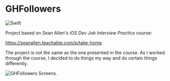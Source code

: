 # GHFollowers

![Swift](https://github.com/tciuro/GHFollowers/workflows/Swift/badge.svg?branch=master)

Project based on Sean Allen's *iOS Dev Job Interview Practice* course:

<https://seanallen.teachable.com/p/take-home>

The project is not the same as the one presented in the course. As I worked through the course, I decided to do things my way and do certain things differently.

![GHFollowers Screens](https://github.com/tciuro/GHFollowers/blob/master/Images/Screens.png).
